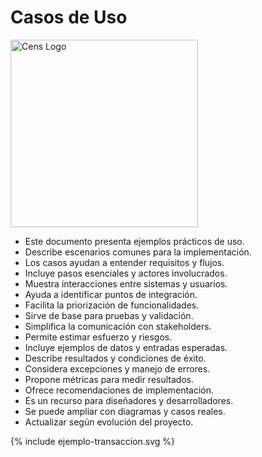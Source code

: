 # Casos de Uso
<img src="logo.png" alt="Cens Logo" width="300px" style="float:none; margin: 0px 0px 0px 0px;" />


* Este documento presenta ejemplos prácticos de uso.
* Describe escenarios comunes para la implementación.
* Los casos ayudan a entender requisitos y flujos.
* Incluye pasos esenciales y actores involucrados.
* Muestra interacciones entre sistemas y usuarios.
* Ayuda a identificar puntos de integración.
* Facilita la priorización de funcionalidades.
* Sirve de base para pruebas y validación.
* Simplifica la comunicación con stakeholders.
* Permite estimar esfuerzo y riesgos.
* Incluye ejemplos de datos y entradas esperadas.
* Describe resultados y condiciones de éxito.
* Considera excepciones y manejo de errores.
* Propone métricas para medir resultados.
* Ofrece recomendaciones de implementación.
* Es un recurso para diseñadores y desarrolladores.
* Se puede ampliar con diagramas y casos reales.
* Actualizar según evolución del proyecto.

<div>
{% include ejemplo-transaccion.svg %}
</div> 